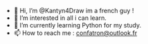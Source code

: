- 👋 Hi, I’m @Kantyn4Draw im a french guy !
- 👀 I’m interested in all i can learn.
- 🌱 I’m currently learning Python for my study.
- 📫 How to reach me : confatron@outlook.fr

<!---
Kantyn4Draw/Kantyn4Draw is a ✨ special ✨ repository because its `README.md` (this file) appears on your GitHub profile.
You can click the Preview link to take a look at your changes.
--->
